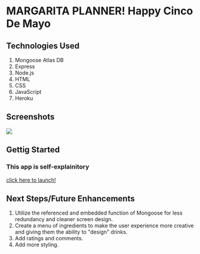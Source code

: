 # MARGARITA PLANNER!  Happy Cinco De Mayo

## Technologies Used

1.  Mongoose Atlas DB
2.  Express
3.  Node.js
4.  HTML
6.  CSS
7.  JavaScript
8.  Heroku

## Screenshots

![](/screenshot7.jpg)

## Gettig Started

### This app is self-explainitory

[click here to launch!](https://margarita-planner.herokuapp.com/)

## Next Steps/Future Enhancements

1. Utilize the referenced and embedded function of Mongoose for less redundancy and cleaner screen design.
2. Create a menu of ingredients to make the user experience more creative and giving them the ability to "design" drinks.
3. Add ratings and comments.
2. Add more styling.
